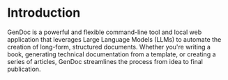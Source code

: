 # Introduction

GenDoc is a powerful and flexible command-line tool and local web application that leverages Large Language Models (LLMs) to automate the creation of long-form, structured documents. Whether you're writing a book, generating technical documentation from a template, or creating a series of articles, GenDoc streamlines the process from idea to final publication.
